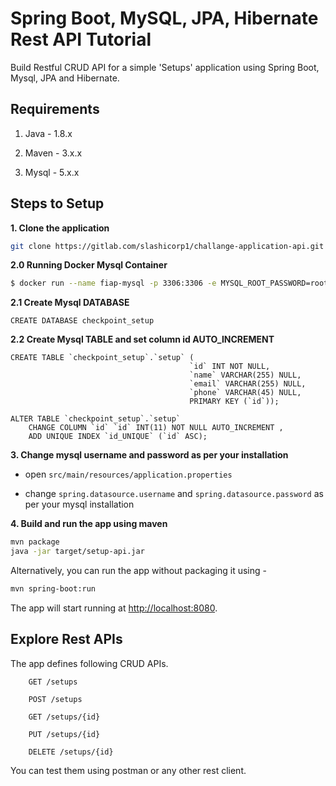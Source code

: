 # Spring Boot, MySQL, JPA, Hibernate Rest API Tutorial

Build Restful CRUD API for a simple 'Setups' application using Spring Boot, Mysql, JPA and Hibernate.

## Requirements

1. Java - 1.8.x

2. Maven - 3.x.x

3. Mysql - 5.x.x

## Steps to Setup

**1. Clone the application**

```bash
git clone https://gitlab.com/slashicorp1/challange-application-api.git
```

**2.0 Running Docker Mysql Container**

```bash
$ docker run --name fiap-mysql -p 3306:3306 -e MYSQL_ROOT_PASSWORD=root -d mysql
```

**2.1 Create Mysql DATABASE**

```mysql
CREATE DATABASE checkpoint_setup
```

**2.2 Create Mysql TABLE and set column id AUTO_INCREMENT**

```mysql
CREATE TABLE `checkpoint_setup`.`setup` (
                                        `id` INT NOT NULL,
                                        `name` VARCHAR(255) NULL,
                                        `email` VARCHAR(255) NULL,
                                        `phone` VARCHAR(45) NULL,
                                        PRIMARY KEY (`id`));

ALTER TABLE `checkpoint_setup`.`setup`
    CHANGE COLUMN `id` `id` INT(11) NOT NULL AUTO_INCREMENT ,
    ADD UNIQUE INDEX `id_UNIQUE` (`id` ASC);
```

**3. Change mysql username and password as per your installation**

+ open `src/main/resources/application.properties`

+ change `spring.datasource.username` and `spring.datasource.password` as per your mysql installation

**4. Build and run the app using maven**

```bash
mvn package
java -jar target/setup-api.jar
```

Alternatively, you can run the app without packaging it using -

```bash
mvn spring-boot:run
```

The app will start running at <http://localhost:8080>.

## Explore Rest APIs

The app defines following CRUD APIs.

```
    GET /setups
    
    POST /setups
    
    GET /setups/{id}
    
    PUT /setups/{id}
    
    DELETE /setups/{id}
```

You can test them using postman or any other rest client.

